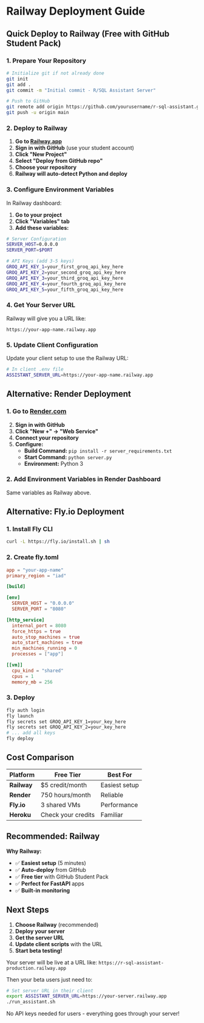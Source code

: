 # Railway Deployment Guide

## Quick Deploy to Railway (Free with GitHub Student Pack)

### 1. Prepare Your Repository

```bash
# Initialize git if not already done
git init
git add .
git commit -m "Initial commit - R/SQL Assistant Server"

# Push to GitHub
git remote add origin https://github.com/yourusername/r-sql-assistant.git
git push -u origin main
```

### 2. Deploy to Railway

1. **Go to [Railway.app](https://railway.app)**
2. **Sign in with GitHub** (use your student account)
3. **Click "New Project"**
4. **Select "Deploy from GitHub repo"**
5. **Choose your repository**
6. **Railway will auto-detect Python and deploy**

### 3. Configure Environment Variables

In Railway dashboard:

1. **Go to your project**
2. **Click "Variables" tab**
3. **Add these variables:**

```bash
# Server Configuration
SERVER_HOST=0.0.0.0
SERVER_PORT=$PORT

# API Keys (add 3-5 keys)
GROQ_API_KEY_1=your_first_groq_api_key_here
GROQ_API_KEY_2=your_second_groq_api_key_here
GROQ_API_KEY_3=your_third_groq_api_key_here
GROQ_API_KEY_4=your_fourth_groq_api_key_here
GROQ_API_KEY_5=your_fifth_groq_api_key_here
```

### 4. Get Your Server URL

Railway will give you a URL like:
```
https://your-app-name.railway.app
```

### 5. Update Client Configuration

Update your client setup to use the Railway URL:

```bash
# In client .env file
ASSISTANT_SERVER_URL=https://your-app-name.railway.app
```

## Alternative: Render Deployment

### 1. Go to [Render.com](https://render.com)
2. **Sign in with GitHub**
3. **Click "New +" → "Web Service"**
4. **Connect your repository**
5. **Configure:**
   - **Build Command:** `pip install -r server_requirements.txt`
   - **Start Command:** `python server.py`
   - **Environment:** Python 3

### 2. Add Environment Variables in Render Dashboard

Same variables as Railway above.

## Alternative: Fly.io Deployment

### 1. Install Fly CLI
```bash
curl -L https://fly.io/install.sh | sh
```

### 2. Create fly.toml
```toml
app = "your-app-name"
primary_region = "iad"

[build]

[env]
  SERVER_HOST = "0.0.0.0"
  SERVER_PORT = "8080"

[http_service]
  internal_port = 8080
  force_https = true
  auto_stop_machines = true
  auto_start_machines = true
  min_machines_running = 0
  processes = ["app"]

[[vm]]
  cpu_kind = "shared"
  cpus = 1
  memory_mb = 256
```

### 3. Deploy
```bash
fly auth login
fly launch
fly secrets set GROQ_API_KEY_1=your_key_here
fly secrets set GROQ_API_KEY_2=your_key_here
# ... add all keys
fly deploy
```

## Cost Comparison

| Platform | Free Tier | Best For |
|----------|-----------|----------|
| **Railway** | $5 credit/month | Easiest setup |
| **Render** | 750 hours/month | Reliable |
| **Fly.io** | 3 shared VMs | Performance |
| **Heroku** | Check your credits | Familiar |

## Recommended: Railway

**Why Railway:**
- ✅ **Easiest setup** (5 minutes)
- ✅ **Auto-deploy** from GitHub
- ✅ **Free tier** with GitHub Student Pack
- ✅ **Perfect for FastAPI** apps
- ✅ **Built-in monitoring**

## Next Steps

1. **Choose Railway** (recommended)
2. **Deploy your server**
3. **Get the server URL**
4. **Update client scripts** with the URL
5. **Start beta testing!**

Your server will be live at a URL like:
`https://r-sql-assistant-production.railway.app`

Then your beta users just need to:
```bash
# Set server URL in their client
export ASSISTANT_SERVER_URL=https://your-server.railway.app
./run_assistant.sh
```

No API keys needed for users - everything goes through your server!
